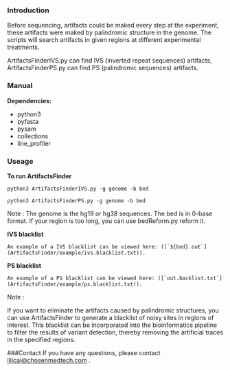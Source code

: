 ### Introduction

Before sequencing, artifacts could be maked every step at the experiment, these artifacts were maked by palindromic structure in the genome. The scripts will search artifacts in given regions at different experimental treatments. 

ArtifactsFinderIVS.py can find IVS (inverted repeat sequences) artifacts, ArtifactsFinderPS.py can find PS (palindromic sequences) artifacts.


### Manual

**Dependencies:**
* python3
* pyfasta
* pysam
* collections
* line_profiler



### Useage

**To run ArtifactsFinder**

	python3 ArtifactsFinderIVS.py -g genome -b bed

	python3 ArtifactsFinderPS.py -g genome -b bed
	

Note : The genome is the hg19 or hg38 sequences. The bed is in 0-base format. If your region is too long, you can use bedReform.py reform it.


**IVS blacklist**
```
An example of a IVS blacklist can be viewed here: ([`${bed}.out`](ArtifactsFinder/example/ivs.blacklist.txt)).
```

**PS blacklist**
```
An example of a PS blacklist can be viewed here: ([`out.backlist.txt`](ArtifactsFinder/example/ps.blacklist.txt)).
```
Note : 

If you want to eliminate the artifacts caused by palindromic structures, you can use ArtifactsFinder to generate a blacklist of noisy sites in regions of interest. This blacklist can be incorporated into the bioinformatics pipeline to filter the results of variant detection, thereby removing the artificial traces in the specified regions.

###Contact
If you have any questions, please contact lilicai@chosenmedtech.com .
